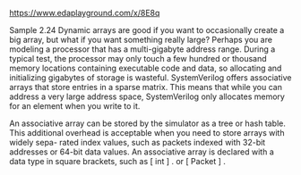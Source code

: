 https://www.edaplayground.com/x/8E8q

Sample 2.24
Dynamic arrays are good if you want to occasionally create a big array, but what if
you want something really large? Perhaps you are modeling a processor that has a
multi-gigabyte address range. During a typical test, the processor may only touch a
few hundred or thousand memory locations containing executable code and data, so
allocating and initializing gigabytes of storage is wasteful.
SystemVerilog offers associative arrays that store entries in a sparse matrix. This
means that while you can address a very large address space, SystemVerilog only
allocates memory for an element when you write to it.

An associative array can be stored by the simulator as a tree or hash table. This
additional overhead is acceptable when you need to store arrays with widely sepa-
rated index values, such as packets indexed with 32-bit addresses or 64-bit data
values. An associative array is declared with a data type in square brackets, such as
[ int ] . or [ Packet ] .